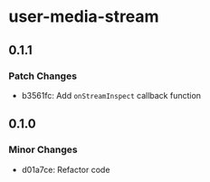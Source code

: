 # user-media-stream

## 0.1.1

### Patch Changes

- b3561fc: Add `onStreamInspect` callback function

## 0.1.0

### Minor Changes

- d01a7ce: Refactor code

